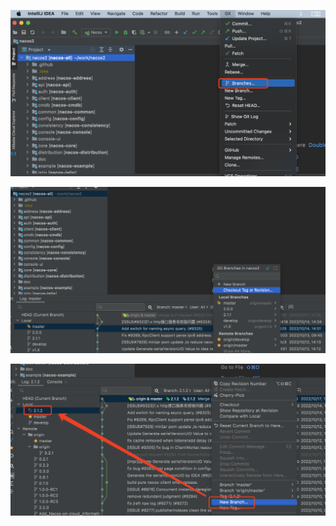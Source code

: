 

![image-20221123105225404](images/image-20221123105225404.png)



![image-20221123105311733](images/image-20221123105311733.png)



![image-20221123105147655](images/image-20221123105147655.png)